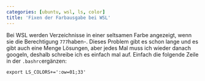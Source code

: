 ```yaml
---
categories: [ubuntu, wsl, ls, color]
title: 'Fixen der Farbausgabe bei WSL'
---
```

Bei WSL werden Verzeichnisse in einer seltsamen Farbe angezeigt, wenn sie die Berechtigung `777`haben-. Dieses Problem gibt es schon lange und es gibt auch eine Menge Lösungen, aber jedes Mal muss ich wieder danach googeln, deshalb schreibe ich es einfach mal auf. Einfach die folgende Zeile in der `.bashrc`ergänzen:

```
export LS_COLORS+=':ow=01;33'
```
